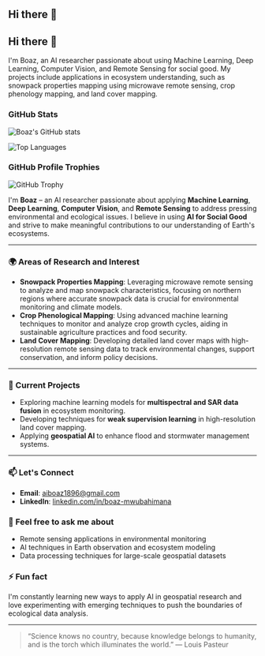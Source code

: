 ## Hi there 👋
## Hi there 👋

I'm Boaz, an AI researcher passionate about using Machine Learning, Deep Learning, Computer Vision, and Remote Sensing for social good. My projects include applications in ecosystem understanding, such as snowpack properties mapping using microwave remote sensing, crop phenology mapping, and land cover mapping.

### GitHub Stats

![Boaz's GitHub stats](https://github-readme-stats.vercel.app/api?username=YOUR_GITHUB_USERNAME&show_icons=true&count_private=true)

![Top Languages](https://github-readme-stats.vercel.app/api/top-langs/?username=YOUR_GITHUB_USERNAME&layout=compact)

### GitHub Profile Trophies

![GitHub Trophy](https://github-profile-trophy.vercel.app/?username=YOUR_GITHUB_USERNAME&margin-w=5)

<!-- You can add more sections for projects, contributions, or anything you'd like to highlight here -->


I'm **Boaz** – an AI researcher passionate about applying **Machine Learning**, **Deep Learning**, **Computer Vision**, and **Remote Sensing** to address pressing environmental and ecological issues. I believe in using **AI for Social Good** and strive to make meaningful contributions to our understanding of Earth's ecosystems.

---

### 🌍 Areas of Research and Interest

- **Snowpack Properties Mapping**: Leveraging microwave remote sensing to analyze and map snowpack characteristics, focusing on northern regions where accurate snowpack data is crucial for environmental monitoring and climate models.
- **Crop Phenological Mapping**: Using advanced machine learning techniques to monitor and analyze crop growth cycles, aiding in sustainable agriculture practices and food security.
- **Land Cover Mapping**: Developing detailed land cover maps with high-resolution remote sensing data to track environmental changes, support conservation, and inform policy decisions.

---

### 🔭 Current Projects
- Exploring machine learning models for **multispectral and SAR data fusion** in ecosystem monitoring.
- Developing techniques for **weak supervision learning** in high-resolution land cover mapping.
- Applying **geospatial AI** to enhance flood and stormwater management systems.

---

### 📫 Let's Connect
- **Email**: [aiboaz1896@gmail.com](mailto:aiboaz1896@gmail.com)
- **LinkedIn**: [linkedin.com/in/boaz-mwubahimana](https://www.linkedin.com/in/boaz-mwubahimana/)

### 💬 Feel free to ask me about
- Remote sensing applications in environmental monitoring
- AI techniques in Earth observation and ecosystem modeling
- Data processing techniques for large-scale geospatial datasets

### ⚡ Fun fact
I'm constantly learning new ways to apply AI in geospatial research and love experimenting with emerging techniques to push the boundaries of ecological data analysis.

---

> “Science knows no country, because knowledge belongs to humanity, and is the torch which illuminates the world.” — Louis Pasteur
